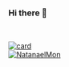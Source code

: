 ### Hi there 👋
<br>

[![card](https://github-readme-stats.vercel.app/api?username=NatanaelMon&theme=default)](https://github.com/NatanaelMon/)
<br>
[![NatanaelMon](https://github-readme-stats.vercel.app/api/top-langs/?username=NatanaelMon&hide=html&layout=compact&theme=default)](https://github.com/NatanaelMon/)







<!--
**NatanaelMon/NatanaelMon** is a ✨ _special_ ✨ repository because its `README.md` (this file) appears on your GitHub profile.

Here are some ideas to get you started:

- 🔭 I’m currently working on ...
- 🌱 I’m currently learning ...
- 👯 I’m looking to collaborate on ...
- 🤔 I’m looking for help with ...
- 💬 Ask me about ...
- 📫 How to reach me: ...
- 😄 Pronouns: ...
- ⚡ Fun fact: ...
-->
